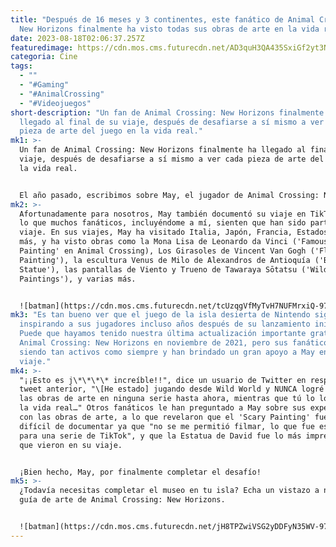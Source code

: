 ```yaml
---
title: "Después de 16 meses y 3 continentes, este fanático de Animal Crossing:
  New Horizons finalmente ha visto todas sus obras de arte en la vida real."
date: 2023-08-18T02:06:37.257Z
featuredimage: https://cdn.mos.cms.futurecdn.net/AD3quH3QA435SxiGf2yt3N-970-80.jpeg.webp
categoria: Cine
tags:
  - ""
  - "#Gaming"
  - "#AnimalCrossing"
  - "#Videojuegos"
short-description: "Un fan de Animal Crossing: New Horizons finalmente ha
  llegado al final de su viaje, después de desafiarse a sí mismo a ver cada
  pieza de arte del juego en la vida real."
mk1: >-
  Un fan de Animal Crossing: New Horizons finalmente ha llegado al final de su
  viaje, después de desafiarse a sí mismo a ver cada pieza de arte del juego en
  la vida real.


  El año pasado, escribimos sobre May, el jugador de Animal Crossing: New Horizons en un viaje para ver cada pieza de arte del juego en la vida real. Ahora, el 17 de agosto, casi un año después, May ha completado finalmente la tarea monumental. Para llegar a esta etapa, el fanático de Animal Crossing tuvo que viajar a 3 continentes, 10 países, 17 ciudades y visitar 29 museos para ver 43 piezas de arte diferentes, todo en el espacio de 16 meses.
mk2: >-
  Afortunadamente para nosotros, May también documentó su viaje en TikTok, por
  lo que muchos fanáticos, incluyéndome a mí, sienten que han sido parte del
  viaje. En sus viajes, May ha visitado Italia, Japón, Francia, Estados Unidos y
  más, y ha visto obras como la Mona Lisa de Leonardo da Vinci ('Famous
  Painting' en Animal Crossing), Los Girasoles de Vincent Van Gogh ('Flowery
  Painting'), la escultura Venus de Milo de Alexandros de Antioquía ('Beautiful
  Statue'), las pantallas de Viento y Trueno de Tawaraya Sōtatsu ('Wild
  Paintings'), y varias más.


  ![batman](https://cdn.mos.cms.futurecdn.net/tcUzqgVfMyTvH7NUFMrxiQ-970-80.jpg.webp "batman")
mk3: "Es tan bueno ver que el juego de la isla desierta de Nintendo sigue
  inspirando a sus jugadores incluso años después de su lanzamiento inicial.
  Puede que hayamos tenido nuestra última actualización importante gratuita para
  Animal Crossing: New Horizons en noviembre de 2021, pero sus fanáticos siguen
  siendo tan activos como siempre y han brindado un gran apoyo a May en su
  viaje."
mk4: >-
  "¡¡Esto es j\*\*\*\* increíble!!", dice un usuario de Twitter en respuesta al
  tweet anterior, "\[He estado] jugando desde Wild World y NUNCA logré completar
  las obras de arte en ninguna serie hasta ahora, mientras que tú lo lograste en
  la vida real…" Otros fanáticos le han preguntado a May sobre sus experiencias
  con las obras de arte, a lo que revelaron que el 'Scary Painting' fue el más
  difícil de documentar ya que "no se me permitió filmar, lo que fue estresante
  para una serie de TikTok", y que la Estatua de David fue lo más impresionante
  que vieron en su viaje.


  ¡Bien hecho, May, por finalmente completar el desafío!
mk5: >-
  ¿Todavía necesitas completar el museo en tu isla? Echa un vistazo a nuestra
  guía de arte de Animal Crossing: New Horizons.


  ![batman](https://cdn.mos.cms.futurecdn.net/jH8TPZwiVSG2yDDFyN35WV-970-80.jpg.webp "batmab")
---
```

